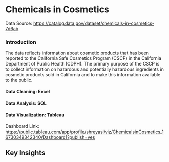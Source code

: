 # Chemicals in Cosmetics

Data Source: https://catalog.data.gov/dataset/chemicals-in-cosmetics-7d6ab

### Introduction
The data reflects information about cosmetic products that has been reported to the California Safe Cosmetics Program (CSCP) in the California Department of Public Health (CDPH). The primary purpose of the CSCP is to collect information on hazardous and potentially hazardous ingredients in cosmetic products sold in California and to make this information available to the public.

#### Data Cleaning: Excel

#### Data Analysis: SQL

#### Data Visualization: Tableau

Dashboard Link: https://public.tableau.com/app/profile/shreyasi/viz/ChemicalsinCosmetics_16730349342340/Dashboard1?publish=yes

## Key Insights
